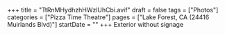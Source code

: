 +++
title = "TtRnMHydhzhHWzlUhCbi.avif"
draft = false
tags = ["Photos"]
categories = ["Pizza Time Theatre"]
pages = ["Lake Forest, CA (24416 Muirlands Blvd)"]
startDate = ""
+++
Exterior without signage
